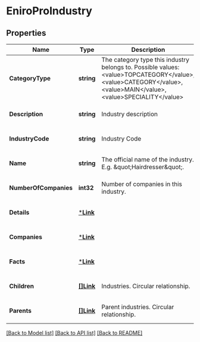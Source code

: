# EniroProIndustry

## Properties
Name | Type | Description | Notes
------------ | ------------- | ------------- | -------------
**CategoryType** | **string** |    The category type this industry belongs to.  Possible values:  &lt;value&gt;TOPCATEGORY&lt;/value&gt;,  &lt;value&gt;CATEGORY&lt;/value&gt;,  &lt;value&gt;MAIN&lt;/value&gt;,  &lt;value&gt;SPECIALITY&lt;/value&gt; | [optional] [default to null]
**Description** | **string** | Industry description | [optional] [default to null]
**IndustryCode** | **string** | Industry Code | [optional] [default to null]
**Name** | **string** | The official name of the industry. E.g. \&quot;Hairdresser\&quot;. | [optional] [default to null]
**NumberOfCompanies** | **int32** | Number of companies in this industry. | [optional] [default to null]
**Details** | [***Link**](Link.md) |  | [optional] [default to null]
**Companies** | [***Link**](Link.md) |  | [optional] [default to null]
**Facts** | [***Link**](Link.md) |  | [optional] [default to null]
**Children** | [**[]Link**](Link.md) | Industries. Circular relationship. | [optional] [default to null]
**Parents** | [**[]Link**](Link.md) | Parent industries. Circular relationship. | [optional] [default to null]

[[Back to Model list]](../README.md#documentation-for-models) [[Back to API list]](../README.md#documentation-for-api-endpoints) [[Back to README]](../README.md)

